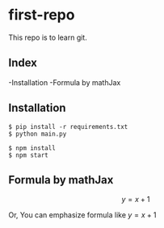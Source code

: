 # first-repo

This repo is to learn git.

## Index

-Installation
-Formula by mathJax


## Installation

```shell
$ pip install -r requirements.txt
$ python main.py
```

```shell
$ npm install
$ npm start
```

## Formula by mathJax

$$ y=x+1 $$

Or, You can emphasize formula like $y=x+1$


